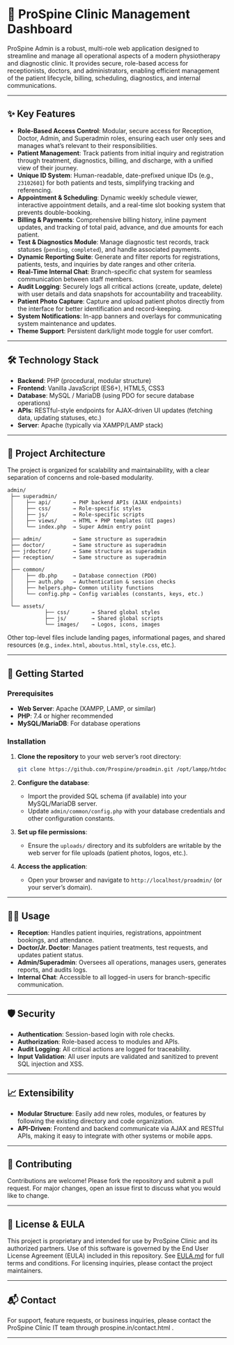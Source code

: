 # 🏥 ProSpine Clinic Management Dashboard

ProSpine Admin is a robust, multi-role web application designed to streamline and manage all operational aspects of a modern physiotherapy and diagnostic clinic. It provides secure, role-based access for receptionists, doctors, and administrators, enabling efficient management of the patient lifecycle, billing, scheduling, diagnostics, and internal communications.

---

## ✨ Key Features

- **Role-Based Access Control**: Modular, secure access for Reception, Doctor, Admin, and Superadmin roles, ensuring each user only sees and manages what’s relevant to their responsibilities.
- **Patient Management**: Track patients from initial inquiry and registration through treatment, diagnostics, billing, and discharge, with a unified view of their journey.
- **Unique ID System**: Human-readable, date-prefixed unique IDs (e.g., `23102601`) for both patients and tests, simplifying tracking and referencing.
- **Appointment & Scheduling**: Dynamic weekly schedule viewer, interactive appointment details, and a real-time slot booking system that prevents double-booking.
- **Billing & Payments**: Comprehensive billing history, inline payment updates, and tracking of total paid, advance, and due amounts for each patient.
- **Test & Diagnostics Module**: Manage diagnostic test records, track statuses (`pending`, `completed`), and handle associated payments.
- **Dynamic Reporting Suite**: Generate and filter reports for registrations, patients, tests, and inquiries by date ranges and other criteria.
- **Real-Time Internal Chat**: Branch-specific chat system for seamless communication between staff members.
- **Audit Logging**: Securely logs all critical actions (create, update, delete) with user details and data snapshots for accountability and traceability.
- **Patient Photo Capture**: Capture and upload patient photos directly from the interface for better identification and record-keeping.
- **System Notifications**: In-app banners and overlays for communicating system maintenance and updates.
- **Theme Support**: Persistent dark/light mode toggle for user comfort.

---

## 🛠️ Technology Stack

- **Backend**: PHP (procedural, modular structure)
- **Frontend**: Vanilla JavaScript (ES6+), HTML5, CSS3
- **Database**: MySQL / MariaDB (using PDO for secure database operations)
- **APIs**: RESTful-style endpoints for AJAX-driven UI updates (fetching data, updating statuses, etc.)
- **Server**: Apache (typically via XAMPP/LAMP stack)

---

## 📂 Project Architecture

The project is organized for scalability and maintainability, with a clear separation of concerns and role-based modularity.

```
admin/
 ├── superadmin/
 │    ├── api/       → PHP backend APIs (AJAX endpoints)
 │    ├── css/       → Role-specific styles
 │    ├── js/        → Role-specific scripts
 │    ├── views/     → HTML + PHP templates (UI pages)
 │    └── index.php  → Super Admin entry point
 │
 ├── admin/          → Same structure as superadmin
 ├── doctor/         → Same structure as superadmin
 ├── jrdoctor/       → Same structure as superadmin
 ├── reception/      → Same structure as superadmin
 │
 ├── common/
 │    ├── db.php     → Database connection (PDO)
 │    ├── auth.php   → Authentication & session checks
 │    ├── helpers.php→ Common utility functions
 │    └── config.php → Config variables (constants, keys, etc.)
 │
 └── assets/
            ├── css/       → Shared global styles
            ├── js/        → Shared global scripts
            └── images/    → Logos, icons, images
```

Other top-level files include landing pages, informational pages, and shared resources (e.g., `index.html`, `aboutus.html`, `style.css`, etc.).

---

## 🚀 Getting Started

### Prerequisites

- **Web Server**: Apache (XAMPP, LAMP, or similar)
- **PHP**: 7.4 or higher recommended
- **MySQL/MariaDB**: For database operations

### Installation

1. **Clone the repository** to your web server’s root directory:
      ```sh
      git clone https://github.com/Prospine/proadmin.git /opt/lampp/htdocs/proadmin
      ```
2. **Configure the database**:
      - Import the provided SQL schema (if available) into your MySQL/MariaDB server.
      - Update `admin/common/config.php` with your database credentials and other configuration constants.

3. **Set up file permissions**:
      - Ensure the `uploads/` directory and its subfolders are writable by the web server for file uploads (patient photos, logos, etc.).

4. **Access the application**:
      - Open your browser and navigate to `http://localhost/proadmin/` (or your server’s domain).

---

## 🧑‍💻 Usage

- **Reception**: Handles patient inquiries, registrations, appointment bookings, and attendance.
- **Doctor/Jr. Doctor**: Manages patient treatments, test requests, and updates patient status.
- **Admin/Superadmin**: Oversees all operations, manages users, generates reports, and audits logs.
- **Internal Chat**: Accessible to all logged-in users for branch-specific communication.

---

## 🛡️ Security

- **Authentication**: Session-based login with role checks.
- **Authorization**: Role-based access to modules and APIs.
- **Audit Logging**: All critical actions are logged for traceability.
- **Input Validation**: All user inputs are validated and sanitized to prevent SQL injection and XSS.

---

## 📈 Extensibility

- **Modular Structure**: Easily add new roles, modules, or features by following the existing directory and code organization.
- **API-Driven**: Frontend and backend communicate via AJAX and RESTful APIs, making it easy to integrate with other systems or mobile apps.

---

## 🤝 Contributing

Contributions are welcome! Please fork the repository and submit a pull request. For major changes, open an issue first to discuss what you would like to change.

---


## 📄 License & EULA

This project is proprietary and intended for use by ProSpine Clinic and its authorized partners. Use of this software is governed by the End User License Agreement (EULA) included in this repository. See [EULA.md](./EULA.md) for full terms and conditions. For licensing inquiries, please contact the project maintainers.

---

## 📬 Contact

For support, feature requests, or business inquiries, please contact the ProSpine Clinic IT team through prospine.in/contact.html .

---